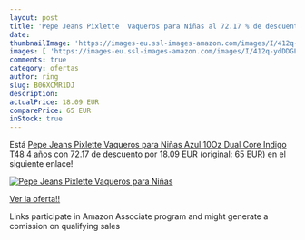 ```yaml
---
layout: post
title: 'Pepe Jeans Pixlette  Vaqueros para Niñas al 72.17 % de descuento'
date: 
thumbnailImage: 'https://images-eu.ssl-images-amazon.com/images/I/412q-ydDDGL._SL200_.jpg'
images: [ 'https://images-eu.ssl-images-amazon.com/images/I/412q-ydDDGL._SL200_.jpg' ]
comments: true
category: ofertas
author: ring
slug: B06XCMR1DJ
description:
actualPrice: 18.09 EUR
comparePrice: 65 EUR
inStock: true
---
```


Está [Pepe Jeans Pixlette  Vaqueros para Niñas  Azul  10Oz Dual Core Indigo T48  4 años](https://www.amazon.es/dp/B06XCMR1DJ/?tag=tolees-21) con 72.17 de descuento por 18.09 EUR (original: 65 EUR) en el siguiente enlace!

[![Pepe Jeans Pixlette  Vaqueros para Niñas](https://images-eu.ssl-images-amazon.com/images/I/412q-ydDDGL._SL200_.jpg)](https://www.amazon.es/dp/B06XCMR1DJ/?tag=tolees-21)

[Ver la oferta!!](https://www.amazon.es/dp/B06XCMR1DJ/?tag=tolees-21)

Links participate in Amazon Associate program and might generate a comission on qualifying sales


